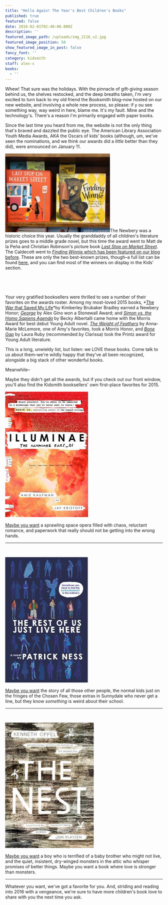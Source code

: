 ```yaml
---
title: "Hello Again! The Year's Best Children's Books"
published: true
featured: false
date: 2016-02-01T02:40:00.000Z
description: ''
featured_image_path: /uploads/img_2116_v2.jpg
featured_image_position: 50
show_featured_image_in_post: false
fancy_font: ''
category: kidsmith
staff: alex-s
books:
  - ''
---
```


Whew! That sure was the holidays. With the pinnacle of gift-giving season behind us, the shelves restocked, and the deep breaths taken, I'm very excited to turn back to my old friend the Booksmith blog–now hosted on our new website, and involving a whole new process, so please: if y ou see something way, way weird in here, blame me. It's my fault. Mine and the technology's. There's a reason I'm primarily engaged with paper books.

Since the last time you heard from me, the website is not the only thing that's braved and dazzled the public eye. The American Library Association Youth Media Awards, AKA the Oscars of kids' books (although, um, we've seen the nominations, and we think our awards did a *little* better than they did), were announced on January 11.

![](/uploads/versions/img_2100-compressor---x----335-251x---.jpg)The Newbery was a historic choice this year. Usually the granddaddy of all children's literature prizes goes to a middle grade novel, but this time the award went to Matt de la Pe&ntilde;a and Christian Robinson's picture book [*Last Stop on Market Street*](https://www.brooklinebooksmith-shop.com/book/9780399257742). The Caldecott went to *[Finding Winnie](https://www.brooklinebooksmith-shop.com/book/9780316324908),*[which has been featured on our blog before](https://www.brooklinebooksmith.com/2015/11/02/bear-in-mind/). These are only the two best-known prizes, though–a full list can be found [here](https://www.ilovelibraries.org/article/2016-youth-media-awards-winners), and you can find most of the winners on display in the Kids' section.

&nbsp;

&nbsp;

Your very gratified booksellers were thrilled to see a number of their favorites on the awards roster. Among my most-loved 2015 books, *[The War that Saved My Life](https://www.brooklinebooksmith-shop.com/book/9780803740815)*by Kimberley Brubaker Bradley earned a Newbery Honor; [*George*](https://www.brooklinebooksmith-shop.com/book/9780545812542) by Alex Gino won a Stonewall Award; and [*Simon vs. the Homo Sapiens Agenda*](https://www.brooklinebooksmith-shop.com/book/9780062348678) by Becky Albertalli came home with the Morris Award for best debut Young Adult novel. [*The Weight of Feathers*](https://www.brooklinebooksmith-shop.com/book/9781250058652) by Anna-Marie McLemore, one of Amy's favorites, took a Morris Honor, and [*Bone Gap*](https://www.brooklinebooksmith-shop.com/book/9780062317605) by Laura Ruby (recommended by Clarissa) took the Printz award for Young Adult literature.

This is a long, unwieldy list, but listen: we LOVE these books. Come talk to us about them–we're wildly happy that they've all been recognized, alongside a big stack of other wonderful books.

Meanwhile–

Maybe they didn't get all the awards, but if you check out our front window, you'll also find the Kidsmith booksellers' own first-place favorites for 2015.

![](/uploads/versions/9780553499117---x----265-400x---.jpg)

[Maybe you want](https://www.brooklinebooksmith-shop.com/book/9780553499117)&nbsp;a sprawling space opera filled with chaos, reluctant romance, and paperwork that really should not be getting into the wrong hands.

---

&nbsp;

![](/uploads/versions/9780062403162---x----264-400x---.jpg)

[Maybe you want](https://www.brooklinebooksmith-shop.com/book/9780062403162) the story of all those other people, the normal kids just on the fringes of the Chosen Few, those extras in Sunnydale who never get a line, but they know *something* is weird about their school.

---

&nbsp;

![](/uploads/versions/9781481432320---x----283-400x---.jpg)

[Maybe you want](https://www.brooklinebooksmith-shop.com/book/9781481432320) a boy who is terrified of a baby brother who might not live, and the quiet, insistent, dry-winged monsters in the attic who whisper promises of better things. Maybe you want a book where love is stronger than monsters.

---

Whatever you want, we've got a favorite for you. And, striding and reading into 2016 with a vengeance, we're sure to have more children's book love to share with you the next time you ask.